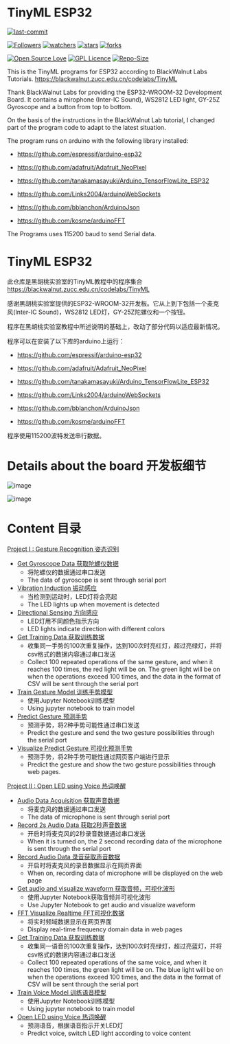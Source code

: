 # TinyML ESP32

[![last-commit](https://img.shields.io/github/last-commit/HollowMan6/TinyML-ESP32)](../../graphs/commit-activity)

[![Followers](https://img.shields.io/github/followers/HollowMan6?style=social)](https://github.com/HollowMan6?tab=followers)
[![watchers](https://img.shields.io/github/watchers/HollowMan6/TinyML-ESP32?style=social)](../../watchers)
[![stars](https://img.shields.io/github/stars/HollowMan6/TinyML-ESP32?style=social)](../../stargazers)
[![forks](https://img.shields.io/github/forks/HollowMan6/TinyML-ESP32?style=social)](../../network/members)

[![Open Source Love](https://img.shields.io/badge/-%E2%9D%A4%20Open%20Source-Green?style=flat-square&logo=Github&logoColor=white&link=https://hollowman6.github.io/fund.html)](https://hollowman6.github.io/fund.html)
[![GPL Licence](https://img.shields.io/badge/license-GPL-blue)](https://opensource.org/licenses/GPL-3.0/)
[![Repo-Size](https://img.shields.io/github/repo-size/HollowMan6/TinyML-ESP32.svg)](../../archive/master.zip)

This is the TinyML programs for ESP32 according to BlackWalnut Labs Tutorials. https://blackwalnut.zucc.edu.cn/codelabs/TinyML

Thank BlackWalnut Labs for providing the ESP32-WROOM-32 Development Board. It contains a mirophone (Inter-IC Sound), WS2812 LED light, GY-25Z Gyroscope and a button from top to bottom.

On the basis of the instructions in the BlackWalnut Lab tutorial, I changed part of the program code to adapt to the latest situation.

The program runs on arduino with the following library installed: 

* https://github.com/espressif/arduino-esp32

* https://github.com/adafruit/Adafruit_NeoPixel

* https://github.com/tanakamasayuki/Arduino_TensorFlowLite_ESP32

* https://github.com/Links2004/arduinoWebSockets

* https://github.com/bblanchon/ArduinoJson

* https://github.com/kosme/arduinoFFT

The Programs uses 115200 baud to send Serial data.

# TinyML ESP32

此仓库是黑胡桃实验室的TinyML教程中的程序集合 https://blackwalnut.zucc.edu.cn/codelabs/TinyML

感谢黑胡桃实验室提供的ESP32-WROOM-32开发板。它从上到下包括一个麦克风(Inter-IC Sound)，WS2812 LED灯，GY-25Z陀螺仪和一个按钮。

程序在黑胡桃实验室教程中所述说明的基础上，改动了部分代码以适应最新情况。

程序可以在安装了以下库的arduino上运行：

* https://github.com/espressif/arduino-esp32

* https://github.com/adafruit/Adafruit_NeoPixel

* https://github.com/tanakamasayuki/Arduino_TensorFlowLite_ESP32

* https://github.com/Links2004/arduinoWebSockets

* https://github.com/bblanchon/ArduinoJson

* https://github.com/kosme/arduinoFFT

程序使用115200波特发送串行数据。

# Details about the board 开发板细节

![image](https://user-images.githubusercontent.com/43995067/91662908-f840e880-eb17-11ea-8cd0-452fa56a5634.png)

![image](https://user-images.githubusercontent.com/43995067/91662915-00992380-eb18-11ea-8c48-5b74fe9ca23e.png)

# Content 目录

[Project I : Gesture Recognition 姿态识别](https://www.bilibili.com/video/BV1Xg4y1q7EF)
* [Get Gyroscope Data 获取陀螺仪数据](P1%20Gesture%20Recognition/get_gyroscope_data/get_gyroscope_data.ino)
  * 将陀螺仪的数据通过串口发送
  * The data of gyroscope is sent through serial port
* [Vibration Induction 振动感应](P1%20Gesture%20Recognition/vibration_induction/vibration_induction.ino)
  * 当检测到运动时，LED灯将会亮起
  * The LED lights up when movement is detected
* [Directional Sensing 方向感应](P1%20Gesture%20Recognition/directional_sensing/directional_sensing.ino)
  * LED灯用不同颜色指示方向
  * LED lights indicate direction with different colors
* [Get Training Data 获取训练数据](P1%20Gesture%20Recognition/get_training_data/get_training_data.ino)
  * 收集同一手势的100次重复操作，达到100次时亮红灯，超过亮绿灯，并将csv格式的数据内容通过串口发送
  * Collect 100 repeated operations of the same gesture, and when it reaches 100 times, the red light will be on. The green light will be on when the operations exceed 100 times, and the data in the format of CSV will be sent through the serial port
* [Train Gesture Model 训练手势模型](P1%20Gesture%20Recognition/Train%20Gesture%20Model/app.ipynb)
  * 使用Jupyter Notebook训练模型
  * Using jupyter notebook to train model
* [Predict Gesture 预测手势](P1%20Gesture%20Recognition/predict_gesture/predict_gesture.ino)
  * 预测手势，将2种手势可能性通过串口发送
  * Predict the gesture and send the two gesture possibilities through the serial port
* [Visualize Predict Gesture 可视化预测手势](P1%20Gesture%20Recognition/visualize_predict_gesture/visualize_predict_gesture.ino)
  * 预测手势，将2种手势可能性通过网页客户端进行显示
  * Predict the gesture and show the two gesture possibilities through web pages.

[Project II : Open LED using Voice 热词唤醒](https://www.bilibili.com/video/BV1Uk4y1m7uy)
* [Audio Data Acquisition 获取声音数据](P2%20Open%20LED%20using%20Voice/audio_data_acquisition/audio_data_acquisition.ino)
  * 将麦克风的数据通过串口发送
  * The data of microphone is sent through serial port
* [Record 2s Audio Data 获取2秒声音数据](P2%20Open%20LED%20using%20Voice/Get%20Recording/record_2s_audio_data/record_2s_audio_data.ino)
  * 开启时将麦克风的2秒录音数据通过串口发送
  * When it is turned on, the 2 second recording data of the microphone is sent through the serial port
* [Record Audio Data 录音获取声音数据](P2%20Open%20LED%20using%20Voice/Get%20Recording/record_audio_data/record_audio_data.ino)
  * 开启时将麦克风的录音数据显示在网页界面
  * When on, recording data of microphone will be displayed on the web page
* [Get audio and visualize waveform 获取音频，可视化波形](P2%20Open%20LED%20using%20Voice/Get%20Recording/recorder.ipynb)
  * 使用Jupyter Notebook获取音频并可视化波形
  * Use Jupyter Notebook to get audio and visualize waveform
* [FFT Visualize Realtime FFT可视化数据](P2%20Open%20LED%20using%20Voice/FFT_visualize_realtime/FFT_visualize_realtime.ino)
  * 将实时频域数据显示在网页界面
  * Display real-time frequency domain data in web pages
* [Get Training Data 获取训练数据](P2%20Open%20LED%20using%20Voice/get_training_data/get_training_data.ino)
  * 收集同一语音的100次重复操作，达到100次时亮绿灯，超过亮蓝灯，并将csv格式的数据内容通过串口发送
  * Collect 100 repeated operations of the same voice, and when it reaches 100 times, the green light will be on. The blue light will be on when the operations exceed 100 times, and the data in the format of CSV will be sent through the serial port
* [Train Voice Model 训练语音模型](P2%20Open%20LED%20using%20Voice/Train%20Voice%20Model/app.ipynb)
  * 使用Jupyter Notebook训练模型
  * Using jupyter notebook to train model
* [Open LED using Voice 热词唤醒](P2%20Open%20LED%20using%20Voice/open_led_using_voice/open_led_using_voice.ino)
  * 预测语音，根据语音指示开关LED灯
  * Predict voice, switch LED light according to voice content

